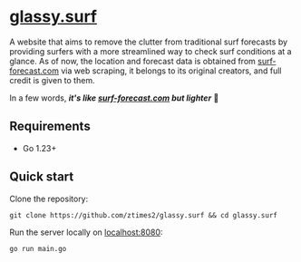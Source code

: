 # [glassy.surf](https://glassy.surf)

A website that aims to remove the clutter from traditional surf forecasts by providing surfers with a more streamlined way to check surf conditions at a glance. As of now, the location and forecast data is obtained from [surf-forecast.com](https://surf-forecast.com) via web scraping, it belongs to its original creators, and full credit is given to them.

In a few words, ***it's like [surf-forecast.com](https://surf-forecast.com) but lighter*** 🤙

## Requirements

- Go 1.23+

## Quick start

Clone the repository:
```
git clone https://github.com/ztimes2/glassy.surf && cd glassy.surf
```

Run the server locally on [localhost:8080](http://localhost:8080):
```
go run main.go
```
